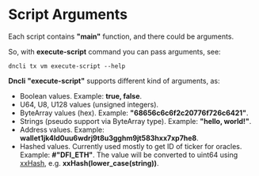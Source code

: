# Script Arguments

Each script contains **"main"** function, and there could be arguments.

So, with **execute-script** command you can pass arguments, see:

    dncli tx vm execute-script --help

**Dncli** **"execute-script"** supports different kind of arguments, as:

- Boolean values. Example: **true, false**.
- U64, U8, U128 values (unsigned integers).
- ByteArray values (hex). Example: **"68656c6c6f2c20776f726c6421"**.
- Strings (pseudo support via ByteArray type). Example: **"hello, world!"**.
- Address values. Example: **wallet1jk4ld0uu6wdrj9t8u3gghm9jt583hxx7xp7he8**.
- Hashed values. Currently used mostly to get ID of ticker for oracles. Example: **#"DFI_ETH"**. The value will be converted to uint64 using [xxHash](https://github.com/Cyan4973/xxHash), e.g. **xxHash(lower_case(string))**.
